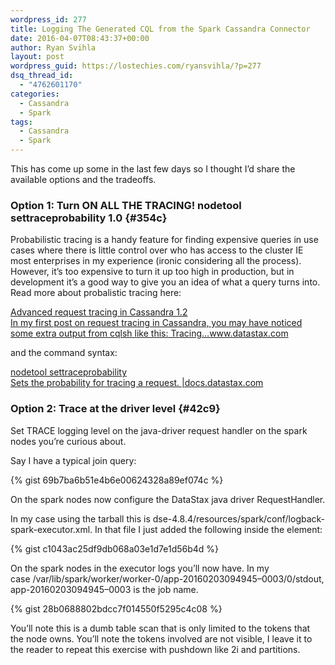 ```yaml
---
wordpress_id: 277
title: Logging The Generated CQL from the Spark Cassandra Connector
date: 2016-04-07T08:43:37+00:00
author: Ryan Svihla
layout: post
wordpress_guid: https://lostechies.com/ryansvihla/?p=277
dsq_thread_id:
  - "4762601170"
categories:
  - Cassandra
  - Spark
tags:
  - Cassandra
  - Spark
---
```

<p id="b9fd">
  This has come up some in the last few days so I thought I’d share the available options and the tradeoffs.
</p>

### Option 1: Turn ON ALL THE TRACING! nodetool settraceprobability 1.0 {#354c}

<p id="8ada">
  Probabilistic tracing is a handy feature for finding expensive queries in use cases where there is little control over who has access to the cluster IE most enterprises in my experience (ironic considering all the process). However, it’s too expensive to turn it up too high in production, but in development it’s a good way to give you an idea of what a query turns into. Read more about probalistic tracing here:
</p>

<div id="76f7">
  <a title="http://www.datastax.com/dev/blog/advanced-request-tracing-in-cassandra-1-2" href="http://www.datastax.com/dev/blog/advanced-request-tracing-in-cassandra-1-2" rel="nofollow" data-href="http://www.datastax.com/dev/blog/advanced-request-tracing-in-cassandra-1-2">Advanced request tracing in Cassandra 1.2<br /> In my first post on request tracing in Cassandra, you may have noticed some extra output from cqlsh like this: Tracing…www.datastax.com</a>
</div>

<p id="0049">
  and the command syntax:
</p>

<div id="0f24">
  <a title="http://docs.datastax.com/en/cassandra/2.1/cassandra/tools/toolsSetTraceProbability.html" href="http://docs.datastax.com/en/cassandra/2.1/cassandra/tools/toolsSetTraceProbability.html" rel="nofollow" data-href="http://docs.datastax.com/en/cassandra/2.1/cassandra/tools/toolsSetTraceProbability.html">nodetool settraceprobability<br /> Sets the probability for tracing a request. |docs.datastax.com</a>
</div>

### Option 2: Trace at the driver level {#42c9}

<p id="3d7c">
  Set TRACE logging level on the java-driver request handler on the spark nodes you’re curious about.
</p>

<p id="82de">
  Say I have a typical join query:
</p>

{% gist 69b7ba6b51e4b6e00624328a89ef074c %}

<p id="3ce6">
  On the spark nodes now configure the DataStax java driver RequestHandler.
</p>

<p id="9069">
  In my case using the tarball this is dse-4.8.4/resources/spark/conf/logback-spark-executor.xml. In that file I just added the following inside the <configuration> element:
</p>

{% gist c1043ac25df9db068a03e1d7e1d56b4d %}

<p id="884a">
  On the spark nodes in the executor logs you’ll now have. In my case /var/lib/spark/worker/worker-0/app-20160203094945–0003/0/stdout, app-20160203094945–0003 is the job name.
</p>

{% gist 28b0688802bdcc7f014550f5295c4c08 %}

<p id="48a0">
  You’ll note this is a dumb table scan that is only limited to the tokens that the node owns. You’ll note the tokens involved are not visible, I leave it to the reader to repeat this exercise with pushdown like 2i and partitions.
</p>